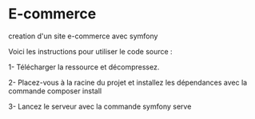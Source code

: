 # E-commerce
creation d'un site e-commerce avec symfony 

Voici les instructions pour utiliser le code source :

1- Télécharger la ressource et décompressez.

2- Placez-vous à la racine du projet et installez les dépendances avec la commande composer install

3- Lancez le serveur avec la commande symfony serve

